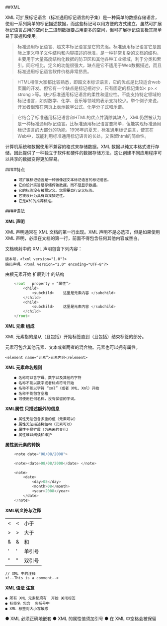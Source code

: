 ##XML

XML 可扩展标记语言（标准通用标记语言的子集）是一种简单的数据存储语言，使用一系列简单的标记描述数据，而这些标记可以用方便的方式建立，虽然可扩展标记语言占用的空间比二进制数据要占用更多的空间，但可扩展标记语言极其简单易于掌握和使用。

>标准通用标记语言、超文本标记语言是它的先驱。标准通用标记语言它是国际上定义电子文件结构和内容描述的标准，是一种非常复杂的文档的结构，主要用于大量高度结构化数据的防卫区和其他各种工业领域，利于分类和索引。同它相比，定义的功能很强大，缺点是它不适用于Web数据描述，而且标准通用标记语言软件价格非常昂贵。 

>HTML相信大家都比较熟悉，即超文本标识语言，它的优点是比较适合web页面的开发。但它有一个缺点是标记相对少，只有固定的标记集如< p>.< strong >等。缺少标准通用标记语言的柔性和适应性。不能支持特定领域的标记语言，如对数学、化学、音乐等领域的表示支持较少。举个例子来说，开发者很难在网页上表示数学公式、化学分子式和乐谱。

>它结合了标准通用标记语言和HTML的优点并消除其缺点。XML仍然被认为是一种标准通用标记语言。比标准通用标记语言要简单，但能实现标准通用标记语言的大部分的功能。1996年的夏天，标准通用标记语言，使其在Web中，既能利用标准通用标记语言的长处，又保留html的简单性。


计算机系统和数据使用不兼容的格式来存储数据。XML 数据以纯文本格式进行存储，因此提供了一种独立于软件和硬件的数据存储方法。这让创建不同应用程序可以共享的数据变得更加容易。


####特点

        ● 可扩展标记语言是一种很像超文本标记语言的标记语言。
        ● 它的设计宗旨是存储传输数据，而不是显示数据。
        ● 它的标签没有被预定义。您需要自行定义标签。
        ● 它被设计为具有自我描述性。
        ● 它是W3C的推荐标准。
    
    
####语法

**XML 声明**

XML 声明通常在 XML 文档的第一行出现。XML 声明不是必选项，但是如果使用 XML 声明，必须在文档的第一行，前面不得包含任何其他内容或空白。

文档映射中的 XML 声明包含下列内容：

    版本号，<?xml version="1.0"?>
    编码声明，<?xml version="1.0" encoding="UTF-8"?>


由根元素开始 扩展到叶 的结构

```javascript
    <root   property = “属性”>
        <child>
            <subchild>    这里是元素内容 </subchild>
        </child>
        <child>
            <subchild>    这里是元素内容 </subchild>
        </child>
    </root>
```

**XML 元素 组成**

XML 元素指的是从（且包括）开始标签直到（且包括）结束标签的部分。

元素可包含其他元素、文本或者两者的混合物。元素也可以拥有属性。

    <element name=“元素”>元素内容</element>


**XML 元素命名规则**

        ● 名称可以含字母、数字以及其他的字符
        ● 名称不能以数字或者标点符号开始
        ● 名称不能以字符 “xml”（或者 XML、Xml）开始
        ● 名称不能包含空格
        ● 可使用任何名称，没有保留的字词。


**XML属性 只描述额外的信息**


        ● 属性无法包含多重的值（元素可以）
        ● 属性无法描述树结构（元素可以）
        ● 属性不易扩展（为未来的变化）
        ● 属性难以阅读和维护


**属性到元素的转换**

```javascript
    <note date="08/08/2008">
    
    <note><date>08/08/2008</date> </note>
    
    <note>
        <date>
            <day>08</day>
            <month>08</month>
            <year>2008</year>
        </date>
    </note>
```

**XML转义符与注释**

||||
|:--|:--|:--|
|&lt;|<|小于|
|&gt;|>|大于|
|&amp;|&|和|
|&apos;|'|单引号|
|&quot;|"|双引号|

    // XML 中的注释
    <!--This is a comment-->

**XML 语法 注意**

    ● 所有 XML 元素都须有  开始 关闭标签
    ● 标签名 包含  尖括号中
    ● XML 标签对大小写敏感
    ● XML 必须正确地嵌套
    ● XML 的属性值须加引号
    ● 在 XML 中空格会被保留
